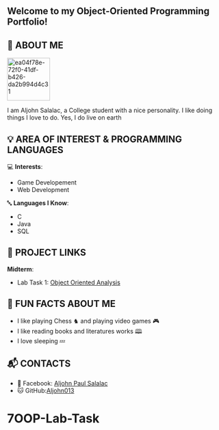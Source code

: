 
Welcome to my **Object-Oriented Programming Portfolio**! 
---
## 👤 ABOUT ME
   <img src="https://github.com/user-attachments/assets/6f68bcce-d478-45ff-bbe8-e36f9c7c8a1e" alt="ea04f78e-72f0-41df-b426-da2b994d4c31" width="100" height="100">
   
I am Aljohn Salalac, a College student with a nice personality. I like doing things I love to do. Yes, I do live on earth 
## 💡 AREA OF INTEREST & PROGRAMMING LANGUAGES
💻 **Interests**:
- Game Developement
- Web Development

🔤 **Languages I Know**:
- C
- Java
- SQL
## 🚀 PROJECT LINKS
**Midterm**:
- Lab Task 1: [Object Oriented Analysis](https://drive.google.com/file/d/1jO0fCtyU487yb0DqV7qlEkMVvbpMDKQv/view?usp=classroom_web&authuser=0&hl=en)

## 🎉 FUN FACTS ABOUT ME
- I like playing Chess ♞ and playing video games 🎮
- I like reading books and literatures works 🕮
- I love sleeping 💤
## 📬 CONTACTS
- 📘 Facebook: [Aljohn Paul Salalac](https://www.facebook.com/aljohnpaul.salalac.7)
- 🐱 GitHub:[Aljohn013](https://github.com/Aljohn013)

# 7OOP-Lab-Task
